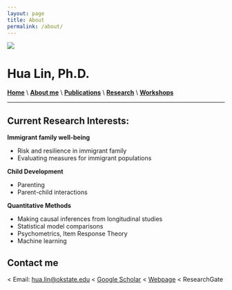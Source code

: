 ```yaml
---
layout: page
title: About
permalink: /about/
---
```


![](images/Family4.jpg")

# Hua Lin, Ph.D.

 
[**Home**](/)  \  [**About me**](/about.md) \  [**Publications**](/publications.md) \ [**Research**](/research) \ [**Workshops**](/workshop.md) 

***********

## Current Research Interests:

**Immigrant family well-being**
- Risk and resilience in immigrant family
- Evaluating measures for immigrant populations

**Child Development**
- Parenting
- Parent-child interactions

**Quantitative Methods**
- Making causal inferences from longitudinal studies
- Statistical model comparisons
- Psychometrics, Item Response Theory
- Machine learning


## Contact me

< Email: [hua.lin@okstate.edu](mailto:hua.lin@dokstate.edu)
< [Google Scholar](https://scholar.google.com/citations?user=tS3Zw8cAAAAJ&hl=en)
< [Webpage](https://drhualin.github.io/)
< ResearchGate
